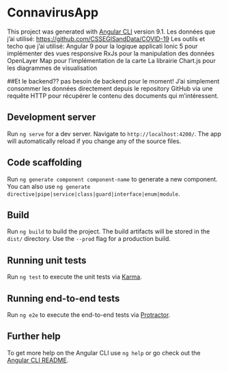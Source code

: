 # ConnavirusApp
This project was generated with [Angular CLI](https://github.com/angular/angular-cli) version 9.1.
Les données que j’ai utilisé:
https://github.com/CSSEGISandData/COVID-19
Les outils et techo que j’ai utilisé:
Angular 9 pour la logique applicati
Ionic 5 pour implémenter des vues responsive
RxJs pour la manipulation des données
OpenLayer Map pour l’implémentation de la carte
La librairie Chart.js pour les diagrammes de visualisation


##Et le backend??
pas besoin de backend pour le moment! J’ai simplement consommer les données directement depuis le repository GitHub via une requête HTTP pour récupérer le contenu des documents qui m’intéressent.

## Development server


Run `ng serve` for a dev server. Navigate to `http://localhost:4200/`. The app will automatically reload if you change any of the source files.

## Code scaffolding

Run `ng generate component component-name` to generate a new component. You can also use `ng generate directive|pipe|service|class|guard|interface|enum|module`.

## Build

Run `ng build` to build the project. The build artifacts will be stored in the `dist/` directory. Use the `--prod` flag for a production build.

## Running unit tests

Run `ng test` to execute the unit tests via [Karma](https://karma-runner.github.io).

## Running end-to-end tests

Run `ng e2e` to execute the end-to-end tests via [Protractor](http://www.protractortest.org/).

## Further help

To get more help on the Angular CLI use `ng help` or go check out the [Angular CLI README](https://github.com/angular/angular-cli/blob/master/README.md).
